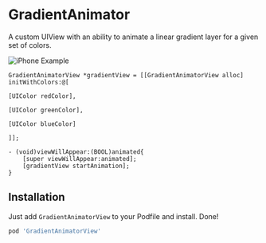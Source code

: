 # GradientAnimator
A custom UIView with an ability to animate a linear gradient layer for a given set of colors.

![iPhone Example](_GIFs/iphone_example.gif)

```
GradientAnimatorView *gradientView = [[GradientAnimatorView alloc] initWithColors:@[
                                                                          [UIColor redColor],
                                                                          [UIColor greenColor],
                                                                          [UIColor blueColor]
                                                                        ]];
                                                                        
- (void)viewWillAppear:(BOOL)animated{
    [super viewWillAppear:animated];
    [gradientView startAnimation];
}
```

## Installation

Just add `GradientAnimatorView` to your Podfile and install. Done!

```ruby
pod 'GradientAnimatorView'
